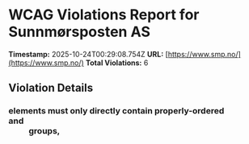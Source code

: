 # WCAG Violations Report for Sunnmørsposten AS

**Timestamp:** 2025-10-24T00:29:08.754Z
**URL:** [https://www.smp.no/](https://www.smp.no/)
**Total Violations:** 6

## Violation Details

### <dl> elements must only directly contain properly-ordered <dt> and <dd> groups, <script>, <template> or <div> elements

- **Impact:** serious
- **Description:** Ensure <dl> elements are structured correctly
- **Help URL:** https://dequeuniversity.com/rules/axe/4.10/definition-list?application=playwright
- **Tags:** cat.structure, wcag2a, wcag131, EN-301-549, EN-9.1.3.1
- **Count:** 2

#### Affected Elements:

- `.Credits:nth-child(2) > dl:nth-child(3)`
- `.Credits:nth-child(2) > dl:nth-child(4)`

### Aside should not be contained in another landmark

- **Impact:** moderate
- **Description:** Ensure the complementary landmark or aside is at top level
- **Help URL:** https://dequeuniversity.com/rules/axe/4.10/landmark-complementary-is-top-level?application=playwright
- **Tags:** cat.semantics, best-practice
- **Count:** 1

#### Affected Elements:

- `.teaserasides`

### Main landmark should not be contained in another landmark

- **Impact:** moderate
- **Description:** Ensure the main landmark is at top level
- **Help URL:** https://dequeuniversity.com/rules/axe/4.10/landmark-main-is-top-level?application=playwright
- **Tags:** cat.semantics, best-practice
- **Count:** 99

#### Affected Elements:

- `.breakingvarsel > a > .text.t100`
- `.Bundles:nth-child(1) > .OnePlusXTeasers.grid > .gridspotlight.card-size-large.life40 > a > .text.t100`
- `.Bundles:nth-child(1) > .OnePlusXTeasers.grid > .gridspotlightside.hot60.life20 > a > .text.t100`
- `.Bundles:nth-child(1) > .OnePlusXTeasers.grid > .life40.gridspotlightside.hot60 > a > .text.t100`
- `.flipped.OnePlusXTeasers.grid:nth-child(1) > .life40.gridspotlightside.hot60 > a > .text.t100`
- `.flipped.OnePlusXTeasers.grid:nth-child(1) > .gridspotlight.card-size-large.life40 > a > .text.t100`
- `.flipped.OnePlusXTeasers.grid:nth-child(1) > .gridspotlightside.hot60.life20 > a > .text.t100`
- `.hot70.gridtriple.life20 > a > .text.t100`
- `.is-dark-skin > a > .text.t100`
- `.ThreeTeasers.grid:nth-child(2) > .life40.gridtriple.hot60 > a > .text.t100`
- `.variant-a > a > .text.t100`
- `.OnePlusXTeasers.grid:nth-child(4) > .gridspotlightside.hot60.life20:nth-child(2) > a > .text.t100`
- `.OnePlusXTeasers.grid:nth-child(4) > .is-aske-skin.no-image.is-skin > a > .text.t100`
- `.OnePlusXTeasers.grid:nth-child(4) > .gridspotlightside.hot60.life20:nth-child(4) > a > .text.t100`
- `.is-prefix-red-skin > a > .text.t100`
- `.flipped.OnePlusXTeasers.grid:nth-child(5) > .gridspotlight.card-size-large.life40 > a > .text.t100`
- `.flipped.OnePlusXTeasers.grid:nth-child(5) > .gridspotlightside.hot60.life20:nth-child(3) > a > .text.t100`
- `.flipped.OnePlusXTeasers.grid:nth-child(5) > .is-aske-skin.no-image.is-skin > a > .text.t100`
- `.life60.hot30.gridtriple > a > .text.t100`
- `.griddouble.no-image.hot60 > a > .text.t100`
- `.griddouble.hot50.is-aske-skin > a > .text.t100`
- `.ThreeTeasers.grid:nth-child(8) > .life40.gridtriple.hot60:nth-child(1) > a > .text.t100`
- `.no-image.hot40.gridtriple > a > .text.t100`
- `.ThreeTeasers.grid:nth-child(8) > .is-aske-skin.is-skin.life40 > a > .text.t100`
- `.OnePlusXTeasers.grid:nth-child(10) > .gridspotlight.card-size-large.hot60 > a > .text.t100`
- `.OnePlusXTeasers.grid:nth-child(10) > .hot40.life40.gridspotlightside > a > .text.t100`
- `.OnePlusXTeasers.grid:nth-child(10) > .hot50.gridspotlightside.life20 > a > .text.t100`
- `.tip > a > .text.t100`
- `.flipped.OnePlusXTeasers.grid:nth-child(13) > .hot40.gridspotlightside.life20 > a > .text.t100`
- `.hot50.gridspotlight.card-size-large > a > .text.t100`
- `.hot70.life40.gridspotlightside > a > .text.t100`
- `.hot80.life40.gridtriple > a > .text.t100`
- `.ThreeTeasers.grid:nth-child(15) > .hot40.gridtriple.life20:nth-child(2) > a > .text.t100`
- `.ThreeTeasers.grid:nth-child(15) > .hot40.gridtriple.life20:nth-child(3) > a > .text.t100`
- `.AdWithTeaser.flipped.grid:nth-child(16) > .hot70.life40.gridtriple > a > .text.t100`
- `.OnePlusXTeasers.grid:nth-child(17) > .gridspotlight.card-size-large.hot60 > a > .text.t100`
- `.OnePlusXTeasers.grid:nth-child(17) > .opinion.hot40.gridspotlightside > a > .text.t100`
- `.OnePlusXTeasers.grid:nth-child(17) > .hot30.gridspotlightside.life20 > a > .text.t100`
- `a[href$="saa-paa-tv"] > .text.t100`
- `.hot80.life40.gridspotlightside > a > .text.t100`
- `.flipped.OnePlusXTeasers.grid:nth-child(18) > .gridspotlight.card-size-large.hot40 > a > .text.t100`
- `.flipped.OnePlusXTeasers.grid:nth-child(18) > .hot70.gridspotlightside.life20 > a > .text.t100`
- `.ThreeTeasers.grid:nth-child(20) > .life40.gridtriple.hot60 > a > .text.t100`
- `.ThreeTeasers.grid:nth-child(20) > .hot40.gridtriple.life20 > a > .text.t100`
- `.ThreeTeasers.grid:nth-child(20) > .gridtriple.hot60.life20 > a > .text.t100`
- `.opinion.hot40.gridtriple > a > .text.t100`
- `.OnePlusXTeasers.grid:nth-child(22) > .gridspotlight.card-size-large.life40 > a > .text.t100`
- `.OnePlusXTeasers.grid:nth-child(22) > .opinion.hot40.gridspotlightside > a > .text.t100`
- `.hot30.opinion.gridspotlightside > a > .text.t100`
- `.flipped.OnePlusXTeasers.grid:nth-child(24) > .gridspotlightside.hot60.life20 > a > .text.t100`
- `.flipped.OnePlusXTeasers.grid:nth-child(24) > .gridspotlight.card-size-large.hot40 > a > .text.t100`
- `.flipped.OnePlusXTeasers.grid:nth-child(24) > .opinion.hot40.gridspotlightside > a > .text.t100`
- `.variant-b > a > .text.t100`
- `.ThreeTeasers.grid:nth-child(26) > .hot40.gridtriple.life20 > a > .text.t100`
- `.gridtriple.hot60.life20:nth-child(2) > a > .text.t100`
- `.ThreeTeasers.grid:nth-child(26) > .gridtriple.hot60.life20:nth-child(3) > a > .text.t100`
- `.OnePlusXTeasers.grid:nth-child(27) > .gridspotlight.card-size-large.hot60 > a > .text.t100`
- `.OnePlusXTeasers.grid:nth-child(27) > .hot40.life40.gridspotlightside > a > .text.t100`
- `.OnePlusXTeasers.grid:nth-child(27) > .hot30.gridspotlightside.life20 > a > .text.t100`
- `.flipped.OnePlusXTeasers.grid:nth-child(29) > .opinion.life40.gridspotlightside > a > .text.t100`
- `.flipped.OnePlusXTeasers.grid:nth-child(29) > .gridspotlight.card-size-large.hot40 > a > .text.t100`
- `.flipped.OnePlusXTeasers.grid:nth-child(29) > .hot30.gridspotlightside.life20 > a > .text.t100`
- `.opinion.gridtriple.hot60:nth-child(1) > a > .text.t100`
- `.opinion.life40.gridtriple > a > .text.t100`
- `.hot50.life40.gridtriple > a > .text.t100`
- `.OnePlusXTeasers.grid:nth-child(33) > .gridspotlight.card-size-large.hot60 > a > .text.t100`
- `.OnePlusXTeasers.grid:nth-child(33) > .is-aske-skin.is-skin.life40 > a > .text.t100`
- `.OnePlusXTeasers.grid:nth-child(33) > .opinion.life40.gridspotlightside > a > .text.t100`
- `.hot70.no-image.gridspotlightside > a > .text.t100`
- `.hot30.opinion.gridtriple > a > .text.t100`
- `.flipped.OnePlusXTeasers.grid:nth-child(35) > .hot30.gridspotlightside.life20 > a > .text.t100`
- `.flipped.OnePlusXTeasers.grid:nth-child(35) > .gridspotlight.card-size-large.hot40 > a > .text.t100`
- `.flipped.OnePlusXTeasers.grid:nth-child(35) > .gridspotlightside.hot60.life20 > a > .text.t100`
- `.no-image.hot40.life40 > a > .text.t100`
- `.ThreeTeasers.grid:nth-child(37) > .hot70.life40.gridtriple > a > .text.t100`
- `.ThreeTeasers.grid:nth-child(37) > .life40.gridtriple.hot60 > a > .text.t100`
- `.ThreeTeasers.grid:nth-child(37) > .gridtriple.hot60.life20 > a > .text.t100`
- `.AdWithTeaser.flipped.grid:nth-child(39) > .hot40.gridtriple.life20 > a > .text.t100`
- `.OnePlusXTeasers.grid:nth-child(40) > .gridspotlight.card-size-large.hot40 > a > .text.t100`
- `.OnePlusXTeasers.grid:nth-child(40) > .hot40.life40.gridspotlightside > a > .text.t100`
- `.OnePlusXTeasers.grid:nth-child(40) > .gridspotlightside.hot60.life20 > a > .text.t100`
- `.AdWithTeaser.grid:nth-child(41) > .hot40.life40.gridtriple > a > .text.t100`
- `.flipped.OnePlusXTeasers.grid:nth-child(42) > .gridspotlightside.hot60.life20:nth-child(1) > a > .text.t100`
- `.flipped.OnePlusXTeasers.grid:nth-child(42) > .gridspotlight.card-size-large.life40 > a > .text.t100`
- `.flipped.OnePlusXTeasers.grid:nth-child(42) > .gridspotlightside.hot60.life20:nth-child(3) > a > .text.t100`
- `.flipped.OnePlusXTeasers.grid:nth-child(42) > .no-image.hot40.gridspotlightside > a > .text.t100`
- `.ThreeTeasers.grid:nth-child(43) > .hot40.life40.gridtriple > a > .text.t100`
- `.hot30.life40.gridtriple > a > .text.t100`
- `.ThreeTeasers.grid:nth-child(43) > .gridtriple.hot60.life20 > a > .text.t100`
- `.OnePlusXTeasers.grid:nth-child(44) > .gridspotlight.card-size-large.hot40 > a > .text.t100`
- `.OnePlusXTeasers.grid:nth-child(44) > .gridspotlightside.hot60.life20 > a > .text.t100`
- `.OnePlusXTeasers.grid:nth-child(44) > .hot50.gridspotlightside.life20 > a > .text.t100`
- `.flipped.OnePlusXTeasers.grid:nth-child(45) > .life40.gridspotlightside.hot60 > a > .text.t100`
- `.flipped.OnePlusXTeasers.grid:nth-child(45) > .gridspotlight.card-size-large.hot60 > a > .text.t100`
- `.flipped.OnePlusXTeasers.grid:nth-child(45) > .gridspotlightside.hot60.life20 > a > .text.t100`
- `.flipped.OnePlusXTeasers.grid:nth-child(45) > .is-aske-skin.no-image.is-skin > a > .text.t100`
- `.ThreeTeasers.grid:nth-child(46) > .gridtriple.hot60.life20 > a > .text.t100`
- `.ThreeTeasers.grid:nth-child(46) > .hot30.gridtriple.life20 > a > .text.t100`
- `.ThreeTeasers.grid:nth-child(46) > .hot40.gridtriple.life20 > a > .text.t100`

### Document should not have more than one main landmark

- **Impact:** moderate
- **Description:** Ensure the document has at most one main landmark
- **Help URL:** https://dequeuniversity.com/rules/axe/4.10/landmark-no-duplicate-main?application=playwright
- **Tags:** cat.semantics, best-practice
- **Count:** 1

#### Affected Elements:

- `.Layout`

### Landmarks should have a unique role or role/label/title (i.e. accessible name) combination

- **Impact:** moderate
- **Description:** Ensure landmarks are unique
- **Help URL:** https://dequeuniversity.com/rules/axe/4.10/landmark-unique?application=playwright
- **Tags:** cat.semantics, best-practice
- **Count:** 2

#### Affected Elements:

- `.top`
- `.Layout`

### Elements should not have tabindex greater than zero

- **Impact:** serious
- **Description:** Ensure tabindex attribute values are not greater than 0
- **Help URL:** https://dequeuniversity.com/rules/axe/4.10/tabindex?application=playwright
- **Tags:** cat.keyboard, best-practice
- **Count:** 2

#### Affected Elements:

- `.user`
- `.main`
